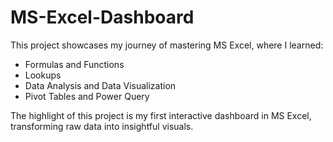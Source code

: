 # MS-Excel-Dashboard
This project showcases my journey of mastering MS Excel, where I learned:
  - Formulas and Functions
  - Lookups
  - Data Analysis and Data Visualization
  - Pivot Tables and Power Query
    
The highlight of this project is my first interactive dashboard in MS Excel, transforming raw data into insightful visuals.
